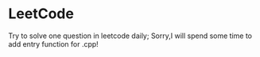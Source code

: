 # LeetCode
Try to solve one question in leetcode daily;
Sorry,I will spend some time to add entry function for .cpp!